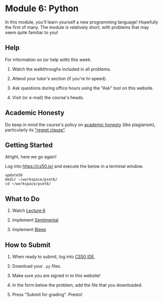 # Module 6: Python

In this module, you'll learn yourself a new programming language! Hopefully the first of many. The module is relatively short, with problems that may seem quite familiar to you!

## Help

For information on (or help with) this week:

1. Watch the walkthroughs included in all problems.

2. Attend your tutor's section (if you're hi-speed).

3. Ask questions during office hours using the "Ask" tool on this website.

4. Visit (or e-mail) the course's heads.

## Academic Honesty

Do keep in mind the course's policy on [academic honesty](/syllabus#academic_honesty) (like plagiarism), particularly its ["regret clause"](/syllabus#regret).

## Getting Started

Alright, here we go again!

Log into <https://cs50.io/> and execute the below in a terminal window.

    update50
    mkdir ~/workspace/pset6/
    cd ~/workspace/pset6/

## What to Do

1. Watch [Lecture 6](/lectures/lecture-6)

2. Implement [Sentimental](/problems/sentimental)

2. Implement [Bleep](/problems/bleep)

## How to Submit

1. When ready to submit, log into [CS50 IDE](https://cs50.io/).

2. Download your `.py` files.

3. Make sure you are signed in to this website!

4. In the form below the problem, add the file that you downloaded.

5. Press "Submit for grading". Presto!
